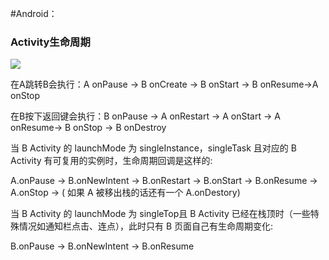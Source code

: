 #Android：

### Activity生命周期
![](\Notes\android\imgs\687474703a2f2f696d672e626c6f672e6373646e2e6e65742f3230313330383238313431393032383132.png)


在A跳转B会执行：A onPause ->  B onCreate -> B onStart -> B onResume->A onStop

在B按下返回键会执行：B onPause -> A onRestart -> A onStart -> A onResume-> B onStop -> B onDestroy

当 B Activity 的 launchMode 为 singleInstance，singleTask 且对应的 B Activity 有可复用的实例时，生命周期回调是这样的:

A.onPause -> B.onNewIntent -> B.onRestart -> B.onStart -> B.onResume -> A.onStop -> ( 如果 A 被移出栈的话还有一个 A.onDestory)

当 B Activity 的 launchMode 为 singleTop且 B Activity 已经在栈顶时（一些特殊情况如通知栏点击、连点），此时只有 B 页面自己有生命周期变化:

B.onPause -> B.onNewIntent -> B.onResume




